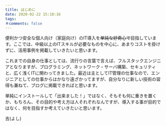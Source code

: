```yaml
---
title: はじめに
date: 2020-02-22 15:18:16
tags:
＃comments: false
---
```

便利かつ安全な個人向け（家庭向け）のIT導入を~~単純な好奇心で~~目指しています。ここでは、中級以上のITスキルが必要なものを中心に、あまりコストを掛けずに、活用事例を掲載していきたいと思います。

これまでの自身の仕事としては、流行りの言葉で言えば、フルスタックエンジニアとなりますが、プログラミング、ネットワーク・サーバ構築、セキュリティと、広く浅くITに関わってきました。最近は主としてIT管理の仕事なので、エンジニアとしての仕事からはかなり遠ざかってますが、自分なりに新しい技術の習得も兼ねて、ブログに掲載できればと思います。

単純にインストールして「出来ました！」ではなく、そもそも何に重きを置くか、もちろん、その目的や考え方は人それぞれなんですが、導入する事が目的ではなく、何を目指すか考えていきたいと思います。

吉(よし)





